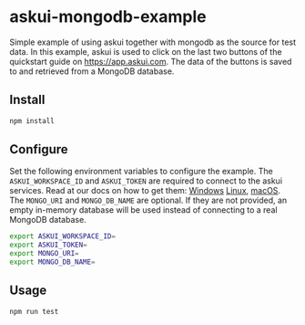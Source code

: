 # askui-mongodb-example
Simple example of using askui together with mongodb as the source for test data. In this example, askui is used to click on the last two buttons of the quickstart guide on https://app.askui.com. The data of the buttons is saved to and retrieved from a MongoDB database.

## Install

```bash
npm install
```

## Configure

Set the following environment variables to configure the example. The `ASKUI_WORKSPACE_ID` and `ASKUI_TOKEN` are required to connect to the askui services. Read at our docs on how to get them: [Windows](https://docs.askui.com/docs/general/Getting%20Started/Installing%20AskUI/getting-started#step-4-connect-your-askui-account) [Linux](https://docs.askui.com/docs/general/Getting%20Started/Installing%20AskUI/getting-started-linux#access-token), [macOS](https://docs.askui.com/docs/general/Getting%20Started/Installing%20AskUI/getting-started-macos#access-token). The `MONGO_URI` and `MONGO_DB_NAME` are optional. If they are not provided, an empty in-memory database will be used instead of connecting to a real MongoDB database.

```bash
export ASKUI_WORKSPACE_ID=
export ASKUI_TOKEN=
export MONGO_URI=
export MONGO_DB_NAME=
```

## Usage

```bash
npm run test
```
